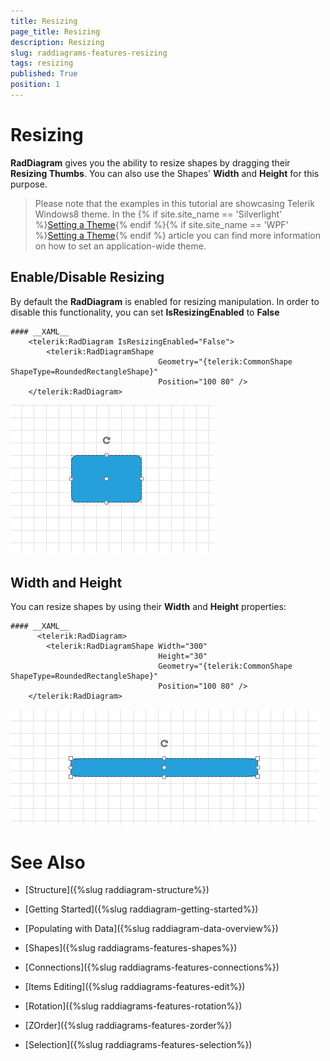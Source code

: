 ```yaml
---
title: Resizing
page_title: Resizing
description: Resizing
slug: raddiagrams-features-resizing
tags: resizing
published: True
position: 1
---
```


# Resizing



__RadDiagram__ gives you the ability to resize shapes by dragging their __Resizing Thumbs__. You can also use the Shapes' __Width__ and __Height__ for this purpose.

>Please note that the examples in this tutorial are showcasing Telerik Windows8 theme. In the {% if site.site_name == 'Silverlight' %}[Setting a Theme](http://www.telerik.com/help/silverlight/common-styling-apperance-setting-theme.html#Setting_Application-Wide_Built-In_Theme_in_the_Code-Behind){% endif %}{% if site.site_name == 'WPF' %}[Setting a Theme](http://www.telerik.com/help/wpf/common-styling-apperance-setting-theme-wpf.html#Setting_Application-Wide_Built-In_Theme_in_the_Code-Behind){% endif %} article you can find more information on how to set an application-wide theme.
		

## Enable/Disable Resizing

By default the __RadDiagram__ is enabled for resizing manipulation. In order to disable this functionality, you can set __IsResizingEnabled__ to __False__

	#### __XAML__
        <telerik:RadDiagram IsResizingEnabled="False">
            <telerik:RadDiagramShape 
                                     Geometry="{telerik:CommonShape ShapeType=RoundedRectangleShape}"
                                     Position="100 80" />
        </telerik:RadDiagram>
        

![Rad Diagrams-Features-Resizing-Disabled](images/RadDiagrams-Features-Resizing-Disabled.png)

## Width and Height

You can resize shapes by using their __Width__ and __Height__ properties:

	#### __XAML__
          <telerik:RadDiagram>
            <telerik:RadDiagramShape Width="300" 
                                     Height="30"
                                     Geometry="{telerik:CommonShape ShapeType=RoundedRectangleShape}"
                                     Position="100 80" />
        </telerik:RadDiagram>
        

![Rad Diagrams-Features-Resizing](images/RadDiagrams-Features-Resizing.png)

# See Also

 * [Structure]({%slug raddiagram-structure%})

 * [Getting Started]({%slug raddiagram-getting-started%})

 * [Populating with Data]({%slug raddiagram-data-overview%})

 * [Shapes]({%slug raddiagrams-features-shapes%})

 * [Connections]({%slug raddiagrams-features-connections%})

 * [Items Editing]({%slug raddiagrams-features-edit%})

 * [Rotation]({%slug raddiagrams-features-rotation%})

 * [ZOrder]({%slug raddiagrams-features-zorder%})

 * [Selection]({%slug raddiagrams-features-selection%})
